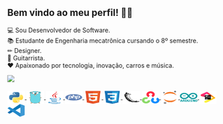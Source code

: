 ## Bem vindo ao meu perfil! 👋🏽
💻 Sou Desenvolvedor de Software. <br>
📚 Estudante de Engenharia mecatrônica cursando o 8º semestre. <br>
✏  Designer. <br>
🎸 Guitarrista.  <br>
❤  Apaixonado por tecnologia, inovação, carros e música.


<div>
  <a href="https://github.com/leandrolls">
  <!---<img height="160em" src="https://github-readme-stats.vercel.app/api?username=leandrolls&show_icons=true&theme=graywhite&include_all_commits=true&count_private=true"/>--->
  <img height="160em" src="https://github-readme-stats.vercel.app/api/top-langs/?username=leandrolls&layout=compact&langs_count=7&theme=graywhite"/>
</div>
<div style="display: inline_block"><br>
  <img align="center" alt="Leo-Python" height="30" width="40" src="https://github.com/devicons/devicon/blob/master/icons/python/python-original.svg">
  <img align="center" alt="Leo-Go" height="30" width="40" src="https://github.com/devicons/devicon/blob/master/icons/go/go-original.svg">
  <img align="center" alt="Leo-Java" height="30" width="40" src="https://github.com/devicons/devicon/blob/master/icons/java/java-original.svg">
  <img align="center" alt="Leo-PHP" height="30" width="40" src="https://github.com/devicons/devicon/blob/master/icons/php/php-plain.svg">
  <img align="center" alt="Leo-HTML" height="30" width="40" src="https://github.com/devicons/devicon/blob/master/icons/html5/html5-original.svg">
  <img align="center" alt="Leo-CSS" height="30" width="40" src="https://github.com/devicons/devicon/blob/master/icons/css3/css3-original.svg">
  <img align="center" alt="Leo-Flask" height="30" width="40" src="https://github.com/devicons/devicon/blob/master/icons/flask/flask-original.svg">
  <img align="center" alt="Leo-OpenCV" height="30" width="40" src="https://github.com/devicons/devicon/blob/master/icons/opencv/opencv-original.svg">
  <img align="center" alt="Leo-Jupyter" height="30" width="40" src="https://github.com/devicons/devicon/blob/master/icons/jupyter/jupyter-original.svg">
  <img align="center" alt="Leo-Arduino" height="30" width="40" src="https://github.com/devicons/devicon/blob/master/icons/arduino/arduino-original-wordmark.svg">
  <img align="center" alt="Leo-Jetbrains" height="30" width="40" src="https://github.com/devicons/devicon/blob/master/icons/jetbrains/jetbrains-original.svg">
  <img align="center" alt="Leo-VSCode" height="30" width="40" src="https://github.com/devicons/devicon/blob/master/icons/vscode/vscode-original.svg">
  
</div>
